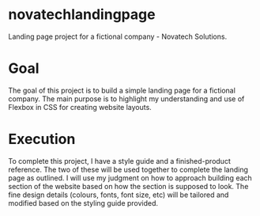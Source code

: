 # novatechlandingpage
Landing page project for a fictional company - Novatech Solutions.

# Goal
The goal of this project is to build a simple landing page for a fictional company. The main purpose is to highlight my understanding and use of Flexbox in CSS for creating website layouts.

# Execution
To complete this project, I have a style guide and a finished-product reference. The two of these will be used together to complete the landing page as outlined. I will use my judgment on how to approach building each section of the website based on how the section is supposed to look. The fine design details (colours, fonts, font size, etc) will be tailored and modified based on the styling guide provided.